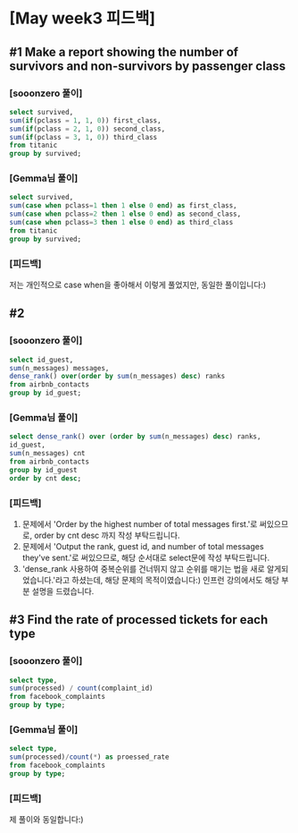 # [May week3 피드백]
## #1 Make a report showing the number of survivors and non-survivors by passenger class
### [sooonzero 풀이]
```sql
select survived,
sum(if(pclass = 1, 1, 0)) first_class,
sum(if(pclass = 2, 1, 0)) second_class,
sum(if(pclass = 3, 1, 0)) third_class
from titanic
group by survived;
```

### [Gemma님 풀이]
```sql
select survived,
sum(case when pclass=1 then 1 else 0 end) as first_class,
sum(case when pclass=2 then 1 else 0 end) as second_class,
sum(case when pclass=3 then 1 else 0 end) as third_class
from titanic
group by survived;
```

### [피드백]
저는 개인적으로 case when을 좋아해서 이렇게 풀었지만, 동일한 풀이입니다:)

## #2
### [sooonzero 풀이]
```sql
select id_guest,
sum(n_messages) messages,
dense_rank() over(order by sum(n_messages) desc) ranks
from airbnb_contacts
group by id_guest;
```

### [Gemma님 풀이]
```sql
select dense_rank() over (order by sum(n_messages) desc) ranks,
id_guest,
sum(n_messages) cnt
from airbnb_contacts
group by id_guest
order by cnt desc;
```

### [피드백]
1. 문제에서 'Order by the highest number of total messages first.'로 써있으므로, order by cnt desc 까지 작성 부탁드립니다.
2. 문제에서 'Output the rank, guest id, and number of total messages they've sent.'로 써있으므로, 해당 순서대로 select문에 작성 부탁드립니다.
3. 'dense_rank 사용하여 중복순위를 건너뛰지 않고 순위를 매기는 법을 새로 알게되었습니다.'라고 하셨는데, 해당 문제의 목적이였습니다:) 인프런 강의에서도 해당 부분 설명을 드렸습니다.


## #3 Find the rate of processed tickets for each type
### [sooonzero 풀이]
```sql
select type,
sum(processed) / count(complaint_id)
from facebook_complaints
group by type;
```


### [Gemma님 풀이]
```sql
select type,
sum(processed)/count(*) as proessed_rate
from facebook_complaints
group by type;
```


### [피드백]
제 풀이와 동일합니다:)
